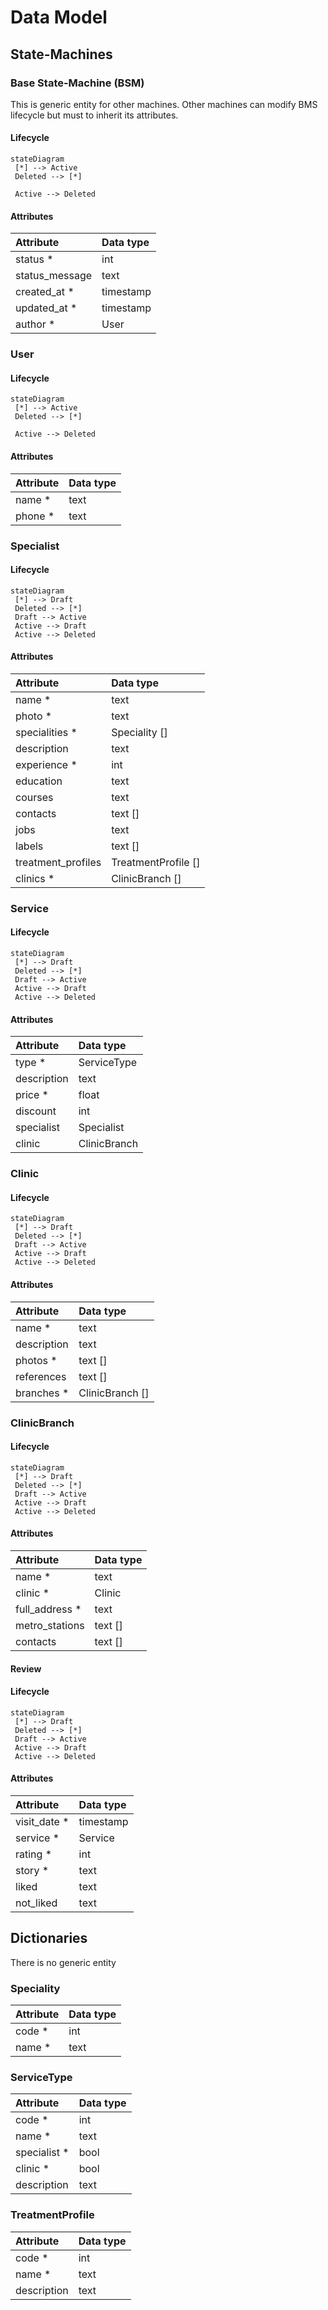 # Data Model

<!---------------------------
---------AGGREGATES----------
 --------------------------->

## State-Machines

### Base State-Machine (BSM)

This is generic entity for other machines. Other machines can modify BMS lifecycle but must to inherit its attributes.

#### Lifecycle

```mermaid
stateDiagram
 [*] --> Active
 Deleted --> [*]

 Active --> Deleted 
```

#### Attributes

| Attribute | Data type |
| :- | :- |
| status * | int |
| status_message | text |
| created_at * | timestamp |
| updated_at * | timestamp |
| author * | User |

### User

#### Lifecycle

```mermaid
stateDiagram
 [*] --> Active
 Deleted --> [*]

 Active --> Deleted
```

#### Attributes

| Attribute | Data type |
| :- | :- |
| name * | text |
| phone * | text |

### Specialist

#### Lifecycle

```mermaid
stateDiagram
 [*] --> Draft 
 Deleted --> [*]
 Draft --> Active
 Active --> Draft
 Active --> Deleted
```

#### Attributes

| Attribute | Data type |
| :- | :- |
| name * | text |
| photo * | text |
| specialities * | Speciality [] |
| description | text |
| experience * | int |
| education | text |
| courses | text |
| contacts | text [] |
| jobs | text |
| labels | text [] |
| treatment_profiles | TreatmentProfile [] |
| clinics * | ClinicBranch [] |

### Service

#### Lifecycle

```mermaid
stateDiagram
 [*] --> Draft
 Deleted --> [*]
 Draft --> Active
 Active --> Draft
 Active --> Deleted
```

#### Attributes

| Attribute | Data type |
| :- | :- |
| type * | ServiceType |
| description | text |
| price * | float |
| discount | int |
| specialist | Specialist |
| clinic | ClinicBranch |

### Clinic

#### Lifecycle

```mermaid
stateDiagram
 [*] --> Draft
 Deleted --> [*]
 Draft --> Active
 Active --> Draft
 Active --> Deleted
```

#### Attributes

| Attribute | Data type |
| :- | :- |
| name * | text |
| description | text |
| photos * | text [] |
| references | text [] |
| branches * | ClinicBranch [] |

### ClinicBranch

#### Lifecycle

```mermaid
stateDiagram
 [*] --> Draft
 Deleted --> [*]
 Draft --> Active
 Active --> Draft
 Active --> Deleted
```

#### Attributes

| Attribute | Data type |
| :- | :- |
| name * | text |
| clinic * | Clinic |
| full_address * | text |
| metro_stations | text [] |
| contacts | text [] |

#### Review

#### Lifecycle

```mermaid
stateDiagram
 [*] --> Draft
 Deleted --> [*]
 Draft --> Active
 Active --> Draft
 Active --> Deleted
```

#### Attributes

| Attribute | Data type |
| :- | :- |
| visit_date * | timestamp |
| service * | Service |
| rating * | int |
| story * | text |
| liked | text |
| not_liked | text |

<!---------------------------
---------DICTIONARIES--------
---------------------------->

## Dictionaries

There is no generic entity

### Speciality

| Attribute | Data type |
| :- | :- |
| code * | int |
| name * | text |

### ServiceType

| Attribute | Data type |
| :- | :- |
| code * | int |
| name * | text |
| specialist * | bool |
| clinic * | bool |
| description | text |

### TreatmentProfile

| Attribute | Data type |
| :- | :- |
| code * | int |
| name * | text |
| description | text |
